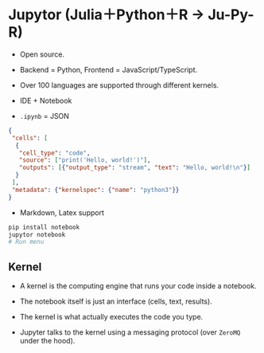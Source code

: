 # Jupytor (Julia＋Python＋R → Ju-Py-R)

* Open source.

* Backend = Python, Frontend = JavaScript/TypeScript.

* Over 100 languages are supported through different kernels.

* IDE + Notebook

* `.ipynb` = JSON
```json
{
 "cells": [
  {
   "cell_type": "code",
   "source": ["print('Hello, world!')"],
   "outputs": [{"output_type": "stream", "text": "Hello, world!\n"}]
  }
 ],
 "metadata": {"kernelspec": {"name": "python3"}}
}

```

* Markdown, Latex support

```bash
pip install notebook
jupytor notebook
# Run menu
```

## Kernel

* A kernel is the computing engine that runs your code inside a notebook.

* The notebook itself is just an interface (cells, text, results).

* The kernel is what actually executes the code you type.

* Jupyter talks to the kernel using a messaging protocol (over `ZeroMQ` under the hood).
